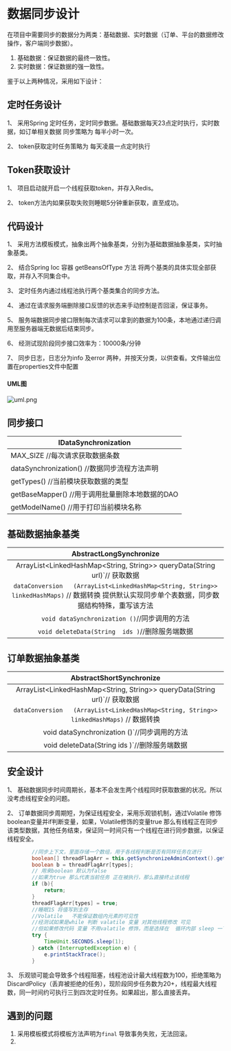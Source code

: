# 数据同步设计

在项目中需要同步的数据分为两类：基础数据、实时数据（订单、平台的数据修改操作，客户端同步数据）。

1. 基础数据：保证数据的最终一致性。
2. 实时数据：保证数据的强一致性。

 

鉴于以上两种情况，采用如下设计：

## 定时任务设计

1、 采用Spring 定时任务，定时同步数据。基础数据每天23点定时执行，实时数据，如订单相关数据 同步策略为 每半小时一次。

2、 token获取定时任务策略为 每天凌晨一点定时执行

## Token获取设计

1、 项目启动就开启一个线程获取token，并存入Redis。

2、 token方法内如果获取失败则睡眠5分钟重新获取，直至成功。

## 代码设计

1、 采用方法模板模式，抽象出两个抽象基类，分别为基础数据抽象基类，实时抽象基类。

2、 结合Spring Ioc 容器 getBeansOfType 方法 将两个基类的具体实现全部获取，并存入不同集合中。

3、 定时任务内通过线程池执行两个基类集合的同步方法。

4、 通过在请求服务端删除接口反馈的状态来手动控制是否回滚，保证事务。

5、 服务端数据同步接口限制每次请求可以拿到的数据为100条，本地通过递归调用至服务器端无数据后结束同步。

6、 经测试现阶段同步接口效率为：10000条/分钟

7、 同步日志，日志分为info 及error 两种，并按天分类，以供查看。文件输出位置在properties文件中配置

####  UML图

![uml.png](https://i.loli.net/2019/07/23/5d36a25a5f13419240.png)

## 同步接口

| IDataSynchronization                            |
| ----------------------------------------------- |
| MAX_SIZE    //每次请求获取数据条数              |
| dataSynchronization() //数据同步流程方法声明    |
| getTypes()  //当前模块获取数据的类型            |
| getBaseMapper() //用于调用批量删除本地数据的DAO |
| getModelName() //用于打印当前模块名称           |



## 基础数据抽象基类

|                   AbstractLongSynchronize                    |
| :----------------------------------------------------------: |
| ArrayList<LinkedHashMap<String,   String>> queryData(String url)`// 获取数据 |
| `dataConversion   (ArrayList<LinkedHashMap<String, String>> linkedHashMaps)` // 数据转换 提供默认实现同步单个表数据，同步数据结构特殊，重写该方法 |
|        `void dataSynchronization ()`//同步调用的方法         |
|       `void deleteData(String  ids )`//删除服务端数据        |

 

## 订单数据抽象基类

|                   AbstractShortSynchronize                   |
| :----------------------------------------------------------: |
| ArrayList<LinkedHashMap<String,   String>> queryData(String url)`// 获取数据 |
| `dataConversion   (ArrayList<LinkedHashMap<String, String>> linkedHashMaps)` // 数据转换 |
|         void dataSynchronization ()`//同步调用的方法         |
|        void deleteData(String  ids )`//删除服务端数据        |



## 安全设计

1、 基础数据同步时间周期长，基本不会发生两个线程同时获取数据的状况。所以没考虑线程安全的问题。

2、 订单数据同步周期短，为保证线程安全，采用乐观锁机制，通过Volatile 修饰boolean变量并if判断变量，如果，Volatile修饰的变量true 那么有线程正在同步该类型数据，其他任务结束，保证同一时间只有一个线程在进行同步数据，以保证线程安全。

```java
 		//同步上下文，里面存储一个数组，用于各线程判断是否有同样任务在进行
		boolean[] threadFlagArr = this.getSynchronizeAdminContext().getThreadFlagArr();
        boolean b = threadFlagArr[types];
        // 用来boolean 默认为false
        //如果为true 那么代表当前任务 正在被执行，那么直接终止该线程
        if (b){
            return;
        }
        threadFlagArr[types] = true;
        //睡眠1S 将值写到主存  
		//Volatile   不能保证数组内元素的可见性
		//经测试如果是while 判断 valatile 变量 对其他线程修改 可见
		//但如果修改代码 变量 不用valatile 修饰，而是选择在  循环内部 sleep 一下，也能将工作内存的值从主存更新，个人理解，如果没sheep  那么工作内存没时间 将 值更到主存，同时也没时间 去主存更新值，睡了就闲了，就可以更新了
        try {
            TimeUnit.SECONDS.sleep(1);
        } catch (InterruptedException e) {
            e.printStackTrace();
        }
```



3、 乐观锁可能会导致多个线程阻塞，线程池设计最大线程数为100，拒绝策略为DiscardPolicy（丢弃被拒绝的任务），现阶段同步任务数为20+，线程最大线程数，同一时间约可执行三到四次定时任务。如果超出，那么直接丢弃。



## 遇到的问题

1. 采用模板模式将模板方法声明为`final` 导致事务失败，无法回滚。
2. 